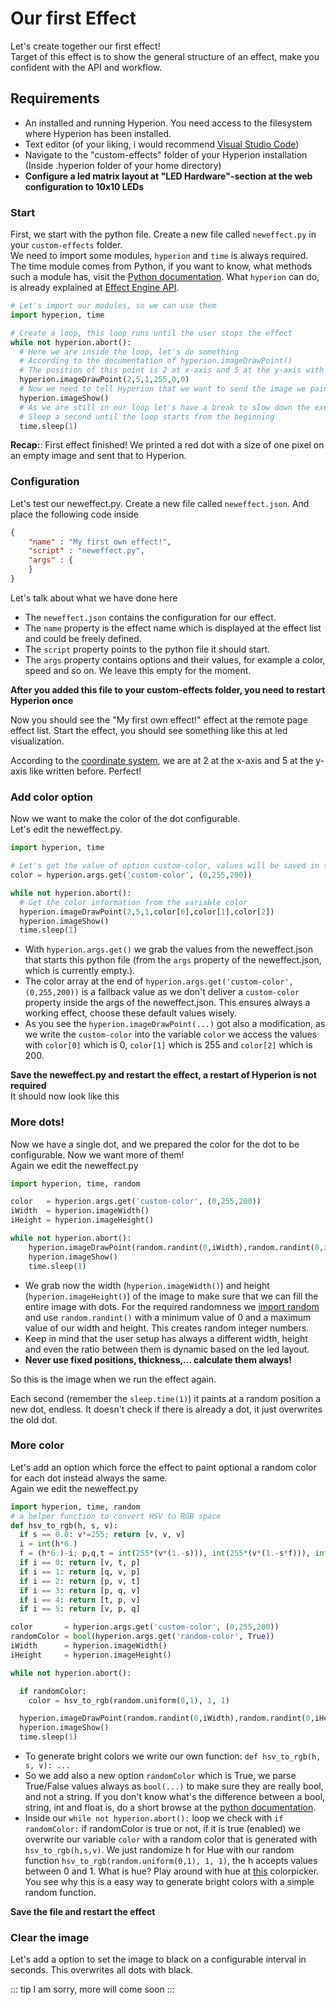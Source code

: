 # Our first Effect
Let's create together our first effect! \
Target of this effect is to show the general structure of an effect, make you confident with the API and workflow.

## Requirements 
  * An installed and running Hyperion. You need access to the filesystem where Hyperion has been installed.
  * Text editor (of your liking, i would recommend [Visual Studio Code](https://code.visualstudio.com/))
  * Navigate to the "custom-effects" folder of your Hyperion installation (Inside .hyperion folder of your home directory)
  * **Configure a led matrix layout at "LED Hardware"-section at the web configuration to 10x10 LEDs**

### Start
First, we start with the python file. Create a new file called `neweffect.py` in your `custom-effects` folder. \
We need to import some modules, `hyperion` and `time` is always required. The time module comes from Python, if you want to know, what methods such a module has, visit the [Python documentation](https://docs.python.org/3.5/library/). What `hyperion` can do, is already explained at [Effect Engine API](/en/effects/api.md).

``` python
# Let's import our modules, so we can use them
import hyperion, time

# Create a loop, this loop runs until the user stops the effect
while not hyperion.abort():
  # Here we are inside the loop, let's do something
  # According to the documentation of hyperion.imageDrawPoint()
  # The position of this point is 2 at x-axis and 5 at the y-axis with a thickness of 1 pixel and color red 
  hyperion.imageDrawPoint(2,5,1,255,0,0)
  # Now we need to tell Hyperion that we want to send the image we painted
  hyperion.imageShow()
  # As we are still in our loop let's have a break to slow down the execution. We should never waste CPU power :)
  # Sleep a second until the loop starts from the beginning
  time.sleep(1)
```
**Recap:**: First effect finished! We printed a red dot with a size of one pixel on an empty image and sent that to Hyperion.

### Configuration
Let's test our neweffect.py. Create a new file called `neweffect.json`. And place the following code inside
``` json
{
	"name" : "My first own effect!",
	"script" : "neweffect.py",
	"args" : {
	}
}
```
Let's talk about what we have done here
 - The `neweffect.json` contains the configuration for our effect.
 - The `name` property is the effect name which is displayed at the effect list and could be freely defined.
 - The `script` property points to the python file it should start.
 - The `args` property contains options and their values, for example a color, speed and so on. We leave this empty for the moment.

**After you added this file to your custom-effects folder, you need to restart Hyperion once**

Now you should see the "My first own effect!" effect at the remote page effect list. Start the effect, you should see something like this at led visualization.
<ImageWrap src="/images/en/owneff_1.jpg" alt="Custom Hyperion Effect" />

According to the [coordinate system](http://doc.qt.io/qt-5/coordsys.html#rendering), we are at 2 at the x-axis and 5 at the y-axis like written before. Perfect!

### Add color option
Now we want to make the color of the dot configurable. \
Let's edit the neweffect.py.

``` python
import hyperion, time

# Let's get the value of option custom-color, values will be saved in the color variable
color = hyperion.args.get('custom-color', (0,255,200))

while not hyperion.abort():
  # Get the color information from the variable color
  hyperion.imageDrawPoint(2,5,1,color[0],color[1],color[2])
  hyperion.imageShow()
  time.sleep(1)
```
  * With `hyperion.args.get()` we grab the values from the neweffect.json that starts this python file (from the `args` property of the neweffect.json, which is currently empty.).
  * The color array at the end of `hyperion.args.get('custom-color', (0,255,200))` is a fallback value as we don't deliver a `custom-color` property inside the args of the neweffect.json. This ensures always a working effect, choose these default values wisely.
  * As you see the `hyperion.imageDrawPoint(...)` got also a modification, as we write the `custom-color` into the variable `color` we access the values with `color[0]` which is 0, `color[1]` which is 255 and `color[2]` which is 200.
  
**Save the neweffect.py and restart the effect, a restart of Hyperion is not required** \
It should now look like this
<ImageWrap src="/images/en/owneff_2.jpg" alt="Custom Hyperion Effect with cyan color" />

### More dots!
Now we have a single dot, and we prepared the color for the dot to be configurable. Now we want more of them! \
Again we edit the neweffect.py
``` python
import hyperion, time, random

color   = hyperion.args.get('custom-color', (0,255,200))
iWidth  = hyperion.imageWidth()
iHeight = hyperion.imageHeight()

while not hyperion.abort():
    hyperion.imageDrawPoint(random.randint(0,iWidth),random.randint(0,iHeight),1,color[0],color[1],color[2])
    hyperion.imageShow()
    time.sleep(1)
```
  * We grab now the width (`hyperion.imageWidth()`) and height (`hyperion.imageHeight()`) of the image to make sure that we can fill the entire image with dots. For the required randomness we [import random](https://docs.python.org/3.5/library/random.html) and use `random.randint()` with a minimum value of 0 and a maximum value of our width and height. This creates random integer numbers.
  * Keep in mind that the user setup has always a different width, height and even the ratio between them is dynamic based on the led layout.
  * **Never use fixed positions, thickness,... calculate them always!**
 
So this is the image when we run the effect again.
<ImageWrap src="/images/en/owneff_3.gif" alt="Custom Hyperion Effect with random dots" />

Each second (remember the `sleep.time(1)`) it paints at a random position a new dot, endless. It doesn't check if there is already a dot, it just overwrites the old dot.

### More color
Let's add an option which force the effect to paint optional a random color for each dot instead always the same. \
Again we edit the neweffect.py
``` python
import hyperion, time, random
# a helper function to convert HSV to RGB space
def hsv_to_rgb(h, s, v):
  if s == 0.0: v*=255; return [v, v, v]
  i = int(h*6.)
  f = (h*6.)-i; p,q,t = int(255*(v*(1.-s))), int(255*(v*(1.-s*f))), int(255*(v*(1.-s*(1.-f)))); v*=255; i%=6
  if i == 0: return [v, t, p]
  if i == 1: return [q, v, p]
  if i == 2: return [p, v, t]
  if i == 3: return [p, q, v]
  if i == 4: return [t, p, v]
  if i == 5: return [v, p, q]

color       = hyperion.args.get('custom-color', (0,255,200))
randomColor = bool(hyperion.args.get('random-color', True))
iWidth      = hyperion.imageWidth()
iHeight     = hyperion.imageHeight()

while not hyperion.abort():

  if randomColor:
    color = hsv_to_rgb(random.uniform(0,1), 1, 1)

  hyperion.imageDrawPoint(random.randint(0,iWidth),random.randint(0,iHeight),1,color[0],color[1],color[2])
  hyperion.imageShow()
  time.sleep(1)
```
  * To generate bright colors we write our own function: `def hsv_to_rgb(h, s, v): ...`
  * So we add also a new option `randomColor` which is True, we parse True/False values always as `bool(...)` to make sure they are really bool, and not a string. If you don't know what's the difference between a bool, string, int and float is, do a short browse at the [python documentation](https://docs.python.org/3.5/library/stdtypes.html).
  * Inside our `while not hyperion.abort():` loop we check with `if randomColor:` if randomColor is true or not, if it is true (enabled) we overwrite our variable `color` with a random color that is generated with `hsv_to_rgb(h,s,v)`. We just randomize h for Hue with our random function `hsv_to_rgb(random.uniform(0,1), 1, 1)`, the h accepts values between 0 and 1. What is hue? Play around with hue at [this](https://www.w3schools.com/colors/colors_hsl.asp) colorpicker. You see why this is a easy way to generate bright colors with a simple random function.

**Save the file and restart the effect**
<ImageWrap src="/images/en/owneff_4.gif" alt="Custom Hyperion Effect with random dots and color" />

### Clear the image
Let's add a option to set the image to black on a configurable interval in seconds. This overwrites all dots with black.

::: tip
 I am sorry, more will come soon
:::
